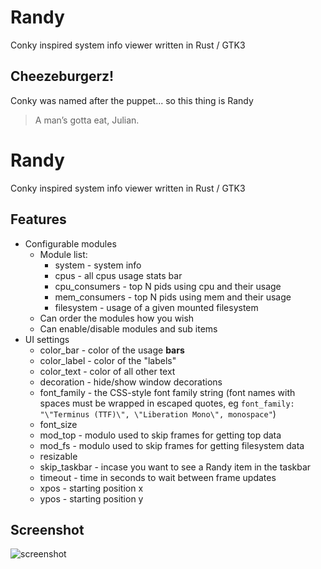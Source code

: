 # Randy
Conky inspired system info viewer written in Rust / GTK3

## Cheezeburgerz!
Conky was named after the puppet... so this thing is Randy
> A man’s gotta eat, Julian.

# Randy
Conky inspired system info viewer written in Rust / GTK3

## Features
* Configurable modules
  * Module list:
    * system - system info
    * cpus - all cpus usage stats bar
    * cpu_consumers - top N pids using cpu and their usage
    * mem_consumers - top N pids using mem and their usage
    * filesystem - usage of a given mounted filesystem
  * Can order the modules how you wish
  * Can enable/disable modules and sub items
* UI settings
  * color_bar - color of the usage **bars**
  * color_label - color of the "labels"
  * color_text - color of all other text
  * decoration - hide/show window decorations
  * font_family - the CSS-style font family string (font names with spaces must be wrapped in escaped quotes, eg `font_family: "\"Terminus (TTF)\", \"Liberation Mono\", monospace"`)
  * font_size
  * mod_top - modulo used to skip frames for getting top data
  * mod_fs - modulo used to skip frames for getting filesystem data
  * resizable
  * skip_taskbar - incase you want to see a Randy item in the taskbar
  * timeout - time in seconds to wait between frame updates
  * xpos - starting position x
  * ypos - starting position y

## Screenshot
![screenshot](https://raw.githubusercontent.com/iphands/ronky/main/assets/screenshot.png)
